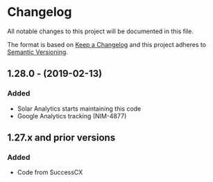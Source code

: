 # Changelog
All notable changes to this project will be documented in this file.

The format is based on [Keep a Changelog](http://keepachangelog.com/en/1.0.0/)
and this project adheres to [Semantic Versioning](http://semver.org/spec/v2.0.0.html).

## 1.28.0 - (2019-02-13)
### Added
- Solar Analytics starts maintaining this code
- Google Analytics tracking (NIM-4877)

## 1.27.x and prior versions
### Added
- Code from SuccessCX